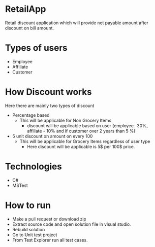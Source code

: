 # RetailApp
Retail discount application which will provide net payable amount after discount on bill amount.
# Types of users
- Employee
- Affiliate
- Customer
# How Discount works
Here there are mainly two types of discount 
- Percentage based
  - This will be applicable for Non Grocery Items
    - discount will be applicable based on user (employee- 30%, affiliate - 10% and if customer over 2 years than 5 %)   
- 5 unit discount on amount on every 100
  - This will be applicable for Grocery Items regardless of user type
    - Here discount will be applicable is 5$ per 100$ price.
# Technologies
- C#
- MSTest
# How to run
- Make a pull request or download zip
- Extract source code and open solution file in visual studio.
- Rebuild solution
- Go to Unit test project
- From Test Explorer run all test cases.
